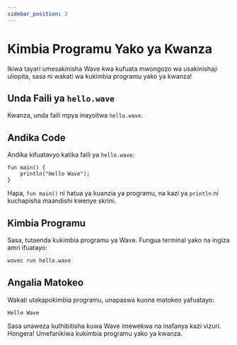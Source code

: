 ```yaml
---
sidebar_position: 3
---
```


# Kimbia Programu Yako ya Kwanza
Ikiwa tayari umesakinisha Wave kwa kufuata mwongozo wa usakinishaji uliopita, sasa ni wakati wa kukimbia programu yako ya kwanza!

## Unda Faili ya `hello.wave`
Kwanza, unda faili mpya inayoitwa `hello.wave`.

## Andika Code
Andika kifuatavyo katika faili ya `hello.wave`:


```wave
fun main() {
    println("Hello Wave");
}
```

Hapa, `fun main()` ni hatua ya kuanzia ya programu, na kazi ya `println` ni kuchapisha maandishi kwenye skrini.

## Kimbia Programu
Sasa, tutaenda kukimbia programu ya Wave. Fungua terminal yako na ingiza amri ifuatayo:

```bash
wavec run hello.wave
```

## Angalia Matokeo
Wakati utakapokimbia programu, unapaswa kuona matokeo yafuatayo:

```
Hello Wave
```

Sasa unaweza kuthibitisha kuwa Wave imewekwa na inafanya kazi vizuri. Hongera! Umefanikiwa kukimbia programu yako ya kwanza.
